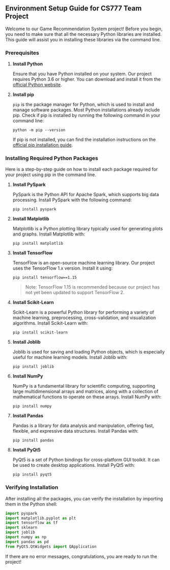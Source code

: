 ## Environment Setup Guide for CS777 Team Project

Welcome to our Game Recommendation System project! Before you begin, you need to make sure that all the necessary Python libraries are installed. This guide will assist you in installing these libraries via the command line.

### Prerequisites

1. **Install Python**

   Ensure that you have Python installed on your system. Our project requires Python 3.6 or higher. You can download and install it from the [official Python website](https://www.python.org/downloads/).

2. **Install pip**

   `pip` is the package manager for Python, which is used to install and manage software packages. Most Python installations already include pip. Check if pip is installed by running the following command in your command line:

   ```shell
   python -m pip --version
   ```

   If pip is not installed, you can find the installation instructions on the [official pip installation guide](https://pip.pypa.io/en/stable/installing/).

### Installing Required Python Packages

Here is a step-by-step guide on how to install each package required for your project using pip in the command line.

1. **Install PySpark**

   PySpark is the Python API for Apache Spark, which supports big data processing. Install PySpark with the following command:

   ```shell
   pip install pyspark
   ```

2. **Install Matplotlib**

   Matplotlib is a Python plotting library typically used for generating plots and graphs. Install Matplotlib with:

   ```shell
   pip install matplotlib
   ```

3. **Install TensorFlow**

   TensorFlow is an open-source machine learning library. Our project uses the TensorFlow 1.x version. Install it using:

   ```shell
   pip install tensorflow==1.15
   ```

   > Note: TensorFlow 1.15 is recommended because our project has not yet been updated to support TensorFlow 2.

4. **Install Scikit-Learn**

   Scikit-Learn is a powerful Python library for performing a variety of machine learning, preprocessing, cross-validation, and visualization algorithms. Install Scikit-Learn with:

   ```shell
   pip install scikit-learn
   ```

5. **Install Joblib**

   Joblib is used for saving and loading Python objects, which is especially useful for machine learning models. Install Joblib with:

   ```shell
   pip install joblib
   ```

6. **Install NumPy**

   NumPy is a fundamental library for scientific computing, supporting large multidimensional arrays and matrices, along with a collection of mathematical functions to operate on these arrays. Install NumPy with:

   ```shell
   pip install numpy
   ```

7. **Install Pandas**

   Pandas is a library for data analysis and manipulation, offering fast, flexible, and expressive data structures. Install Pandas with:

   ```shell
   pip install pandas
   ```

8. **Install PyQt5**

   PyQt5 is a set of Python bindings for cross-platform GUI toolkit. It can be used to create desktop applications. Install PyQt5 with:

   ```shell
   pip install pyqt5
   ```

### Verifying Installation

After installing all the packages, you can verify the installation by importing them in the Python shell:

```python
import pyspark
import matplotlib.pyplot as plt
import tensorflow as tf
import sklearn
import joblib
import numpy as np
import pandas as pd
from PyQt5.QtWidgets import QApplication
```

If there are no error messages, congratulations, you are ready to run the project!
